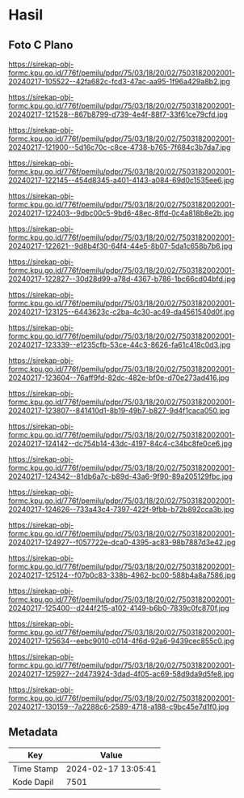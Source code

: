 # Hasil

## Foto C Plano

https://sirekap-obj-formc.kpu.go.id/776f/pemilu/pdpr/75/03/18/20/02/7503182002001-20240217-105522--42fa682c-fcd3-47ac-aa95-1f96a429a8b2.jpg

https://sirekap-obj-formc.kpu.go.id/776f/pemilu/pdpr/75/03/18/20/02/7503182002001-20240217-121528--867b8799-d739-4e4f-88f7-33f61ce79cfd.jpg

https://sirekap-obj-formc.kpu.go.id/776f/pemilu/pdpr/75/03/18/20/02/7503182002001-20240217-121900--5d16c70c-c8ce-4738-b765-7f684c3b7da7.jpg

https://sirekap-obj-formc.kpu.go.id/776f/pemilu/pdpr/75/03/18/20/02/7503182002001-20240217-122145--454d8345-a401-4143-a084-69d0c1535ee6.jpg

https://sirekap-obj-formc.kpu.go.id/776f/pemilu/pdpr/75/03/18/20/02/7503182002001-20240217-122403--9dbc00c5-9bd6-48ec-8ffd-0c4a818b8e2b.jpg

https://sirekap-obj-formc.kpu.go.id/776f/pemilu/pdpr/75/03/18/20/02/7503182002001-20240217-122621--9d8b4f30-64f4-44e5-8b07-5da1c658b7b6.jpg

https://sirekap-obj-formc.kpu.go.id/776f/pemilu/pdpr/75/03/18/20/02/7503182002001-20240217-122827--30d28d99-a78d-4367-b786-1bc66cd04bfd.jpg

https://sirekap-obj-formc.kpu.go.id/776f/pemilu/pdpr/75/03/18/20/02/7503182002001-20240217-123125--6443623c-c2ba-4c30-ac49-da4561540d0f.jpg

https://sirekap-obj-formc.kpu.go.id/776f/pemilu/pdpr/75/03/18/20/02/7503182002001-20240217-123339--e1235cfb-53ce-44c3-8626-fa61c418c0d3.jpg

https://sirekap-obj-formc.kpu.go.id/776f/pemilu/pdpr/75/03/18/20/02/7503182002001-20240217-123604--76aff9fd-82dc-482e-bf0e-d70e273ad416.jpg

https://sirekap-obj-formc.kpu.go.id/776f/pemilu/pdpr/75/03/18/20/02/7503182002001-20240217-123807--841410d1-8b19-49b7-b827-9d4f1caca050.jpg

https://sirekap-obj-formc.kpu.go.id/776f/pemilu/pdpr/75/03/18/20/02/7503182002001-20240217-124142--dc754b14-43dc-4197-84c4-c34bc8fe0ce6.jpg

https://sirekap-obj-formc.kpu.go.id/776f/pemilu/pdpr/75/03/18/20/02/7503182002001-20240217-124342--81db6a7c-b89d-43a6-9f90-89a205129fbc.jpg

https://sirekap-obj-formc.kpu.go.id/776f/pemilu/pdpr/75/03/18/20/02/7503182002001-20240217-124626--733a43c4-7397-422f-9fbb-b72b892cca3b.jpg

https://sirekap-obj-formc.kpu.go.id/776f/pemilu/pdpr/75/03/18/20/02/7503182002001-20240217-124927--f057722e-dca0-4395-ac83-98b7887d3e42.jpg

https://sirekap-obj-formc.kpu.go.id/776f/pemilu/pdpr/75/03/18/20/02/7503182002001-20240217-125124--f07b0c83-338b-4962-bc00-588b4a8a7586.jpg

https://sirekap-obj-formc.kpu.go.id/776f/pemilu/pdpr/75/03/18/20/02/7503182002001-20240217-125400--d244f215-a102-4149-b6b0-7839c0fc870f.jpg

https://sirekap-obj-formc.kpu.go.id/776f/pemilu/pdpr/75/03/18/20/02/7503182002001-20240217-125634--eebc9010-c014-4f6d-92a6-9439cec855c0.jpg

https://sirekap-obj-formc.kpu.go.id/776f/pemilu/pdpr/75/03/18/20/02/7503182002001-20240217-125927--2d473924-3dad-4f05-ac69-58d9da9d5fe8.jpg

https://sirekap-obj-formc.kpu.go.id/776f/pemilu/pdpr/75/03/18/20/02/7503182002001-20240217-130159--7a2288c6-2589-4718-a188-c9bc45e7d1f0.jpg


## Metadata

| Key        | Value               |
| ---------- | ------------------- |
| Time Stamp | 2024-02-17 13:05:41 |
| Kode Dapil | 7501                |



